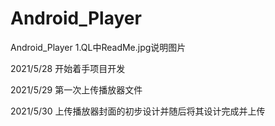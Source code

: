# Android_Player
Android_Player
1.QL中ReadMe.jpg说明图片


2021/5/28  开始着手项目开发


2021/5/29  第一次上传播放器文件


2021/5/30  上传播放器封面的初步设计并随后将其设计完成并上传

